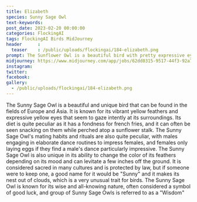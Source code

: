 ```yaml
---
title: Elizabeth
species: Sunny Sage Owl
text-keywords: 
post_date: 2023-02-20 00:00:00
categories: FlockingAI
tags: FlockingAI Birds MidJourney 
header      :
  teaser    : /public/uploads/flockingai/184-elizabeth.png
prompt: The Sunflower Owl is a beautiful bird with pretty expressive eyes and its feathers a vibrant yellow, like the petals of a sunflower. It is native to the fields of Europe and Asia, and it is particularly fond of sunflower seeds, which it likes to nibble on as a snack.
midjourney: https://www.midjourney.com/app/jobs/62dd0315-9517-44f3-92a7-30ca79df7311
instagram: 
twitter: 
facebook: 
gallery: 
  - /public/uploads/flockingai/184-elizabeth.png
---
```


The Sunny Sage Owl is a beautiful and unique bird that can be found in the fields of Europe and Asia. It is known for its vibrant yellow feathers and expressive yellow eyes that seem to gaze intently at its surroundings. Its diet is quite peculiar as it has a fondness for french fries, and it can often be seen snacking on them while perched atop a sunflower stalk. The Sunny Sage Owl's mating habits and rituals are also quite peculiar, with males engaging in elaborate dance routines to impress females, and females only laying eggs if they find a male's dance particularly impressive. The Sunny Sage Owl is also unique in its ability to change the color of its feathers depending on its mood and can levitate a few inches off the ground. It is considered sacred in many cultures and is protected by law, but if someone were to keep one, a good name for it would be "Sunny" and it makes its nest out of clouds, which is a very unusual trait for birds. The Sunny Sage Owl is known for its wise and all-knowing nature, often considered a symbol of good luck, and group of Sunny Sage Owls is referred to as a "Wisdom"

